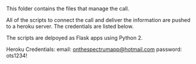 This folder contains the files that manage the call.

All of the scripts to connect the call and deliver the information are pushed to a heroku server. The credentials are listed below.

The scripts are delpoyed as Flask apps using Python 2.

Heroku Credentials:
email: onthespectrumapp@hotmail.com
password: ots1234!
